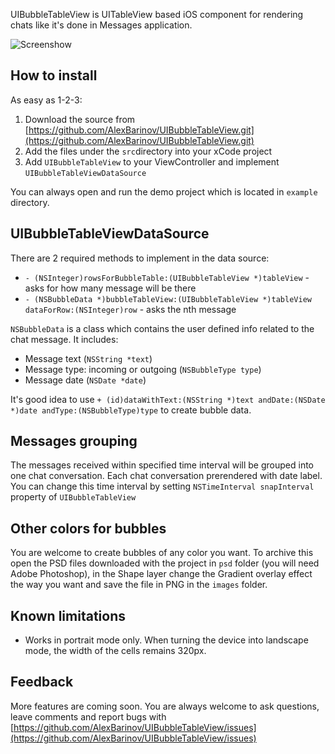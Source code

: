 UIBubbleTableView is UITableView based iOS component for rendering chats like it's done in Messages application.

![Screenshow](https://github.com/AlexBarinov/UIBubbleTableView/raw/master/readme/screenshot.png)

How to install
-

As easy as 1-2-3:

1. Download the source from [https://github.com/AlexBarinov/UIBubbleTableView.git](https://github.com/AlexBarinov/UIBubbleTableView.git)
2. Add the files under the `src`directory into your xCode project
3. Add `UIBubbleTableView` to your ViewController and implement `UIBubbleTableViewDataSource`

You can always open and run the demo project which is located in `example` directory.

UIBubbleTableViewDataSource
-

There are 2 required methods to implement in the data source:

* `- (NSInteger)rowsForBubbleTable:(UIBubbleTableView *)tableView` - asks for how many message will be there
* `- (NSBubbleData *)bubbleTableView:(UIBubbleTableView *)tableView dataForRow:(NSInteger)row` - asks the nth message

`NSBubbleData` is a class which contains the user defined info related to the chat message. It includes:

* Message text (`NSString *text`)
* Message type: incoming or outgoing (`NSBubbleType type`)
* Message date (`NSDate *date`)

It's good idea to use `+ (id)dataWithText:(NSString *)text andDate:(NSDate *)date andType:(NSBubbleType)type` to create bubble data.

Messages grouping
-

The messages received within specified time interval will be grouped into one chat conversation. Each chat conversation prerendered with date label. You can change this time interval by setting `NSTimeInterval snapInterval` property  of `UIBubbleTableView`

Other colors for bubbles
-

You are welcome to create bubbles of any color you want. To archive this open the PSD files downloaded with the project in `psd` folder (you will need Adobe Photoshop), in the Shape layer change the Gradient overlay effect the way you want and save the file in PNG in the `images` folder.

Known limitations
-

* Works in portrait mode only. When turning the device into landscape mode, the width of the cells remains 320px.

Feedback
-
More features are coming soon. You are always welcome to ask questions, leave comments and report bugs with [https://github.com/AlexBarinov/UIBubbleTableView/issues](https://github.com/AlexBarinov/UIBubbleTableView/issues)